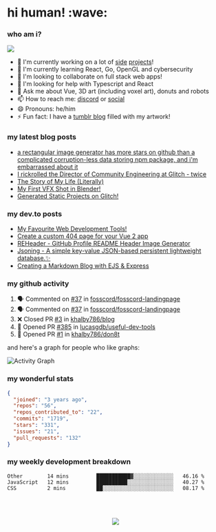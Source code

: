
<h1>hi human! :wave:</h1>

<h3>who am i?</h3>

<img src="https://raw.githubusercontent.com/khalby786/khalby786/master/GitHub%20header.png">

 - 🔭 I'm currently working on a lot of [side](https://github.com/khalby786/MarkMe) [projects](https://github.com/khalby786/smallurll)!
 - 🌱 I'm currently learning React, Go, OpenGL and cybersecurity
 - 👯 I'm looking to collaborate on full stack web apps!
 - 🤔 I'm looking for help with Typescript and React
 - 💬 Ask me about Vue, 3D art (including voxel art), donuts and robots
 - 📫 How to reach me: [discord](https://discord.bio/p/khalby786) or [social](#social)
 - 😄 Pronouns: he/him
 - ⚡ Fun fact: I have a [tumblr blog](https://art.khaleelgibran.com) filled with my artwork!

<h3>my latest blog posts</h3>

<!--START_SECTION:feed-->
* [a rectangular image generator has more stars on github than a complicated corruption-less data storing npm package, and i&#39;m embarrassed about it](https:&#x2F;&#x2F;blog.khaleelgibran.com&#x2F;posts&#x2F;reheader-has-more-stars-than-jsoning&#x2F;)
* [I rickrolled the Director of Community Engineering at Glitch - twice](https:&#x2F;&#x2F;blog.khaleelgibran.com&#x2F;posts&#x2F;i-rickrolled-jenn-schiffer&#x2F;)
* [The Story of My Life (Literally)](https:&#x2F;&#x2F;blog.khaleelgibran.com&#x2F;posts&#x2F;the-story-of-my-life&#x2F;)
* [My First VFX Shot in Blender!](https:&#x2F;&#x2F;blog.khaleelgibran.com&#x2F;posts&#x2F;my-first-vfx-shot-blender&#x2F;)
* [Generated Static Projects on Glitch!](https:&#x2F;&#x2F;blog.khaleelgibran.com&#x2F;posts&#x2F;generated-static-glitch&#x2F;)
<!--END_SECTION:feed-->

<h3>my dev.to posts</h3>

<!-- BLOG-POST-LIST:START -->
- [My Favourite Web Development Tools!](https://dev.to/khalby786/my-favourite-web-development-tools-16af)
- [Create a custom 404 page for your Vue 2 app](https://dev.to/khalby786/create-a-custom-404-page-for-your-vue-app-1d0a)
- [REHeader - GitHub Profile README Header Image Generator](https://dev.to/khalby786/reheader-github-profile-readme-header-image-generator-45pe)
- [Jsoning - A simple key-value JSON-based persistent lightweight database.✨](https://dev.to/khalby786/jsoning-a-simple-key-value-json-based-persistent-lightweight-database-51c0)
- [Creating a Markdown Blog with EJS &amp; Express](https://dev.to/khalby786/creating-a-markdown-blog-with-ejs-express-j40)
<!-- BLOG-POST-LIST:END -->

<h3>my github activity</h3>

<!--START_SECTION:activity-->
1. 🗣 Commented on [#37](https://github.com/fosscord/fosscord-landingpage/issues/37) in [fosscord/fosscord-landingpage](https://github.com/fosscord/fosscord-landingpage)
2. 🗣 Commented on [#37](https://github.com/fosscord/fosscord-landingpage/issues/37) in [fosscord/fosscord-landingpage](https://github.com/fosscord/fosscord-landingpage)
3. ❌ Closed PR [#3](https://github.com/khalby786/blog/pull/3) in [khalby786/blog](https://github.com/khalby786/blog)
4. 💪 Opened PR [#385](https://github.com/lucasgdb/useful-dev-tools/pull/385) in [lucasgdb/useful-dev-tools](https://github.com/lucasgdb/useful-dev-tools)
5. 💪 Opened PR [#1](https://github.com/khalby786/don8t/pull/1) in [khalby786/don8t](https://github.com/khalby786/don8t)
<!--END_SECTION:activity-->

and here's a graph for people who like graphs: 

![Activity Graph](https://activity-graph.herokuapp.com/graph?username=khalby786&theme=github)

<h3>my wonderful stats</h3>

```json
{
  "joined": "3 years ago",
  "repos": "56",
  "repos_contributed_to": "22",
  "commits": "1719",
  "stars": "331",
  "issues": "21",
  "pull_requests": "132"
}
```

<h3>my weekly development breakdown</h3>

<!--START_SECTION:waka-->
```text
Other        14 mins         ███████████▓░░░░░░░░░░░░░   46.16 % 
JavaScript   12 mins         ██████████░░░░░░░░░░░░░░░   40.27 % 
CSS          2 mins          ██░░░░░░░░░░░░░░░░░░░░░░░   08.17 % 
```
<!--END_SECTION:waka-->

<br><br>

<div align="center">
  <img src="https://github-profile-trophy.vercel.app/?username=khalby786&column=7&theme=onedark" />
</div>
